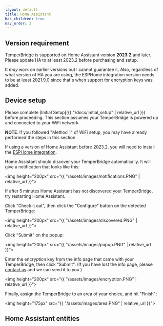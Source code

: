 ```yaml
---
layout: default
title: Home Assistant
has_children: true
nav_order: 3
---
```


## Version requirement

TemperBridge is supported on Home Assistant version **2023.2** and later. Please update HA to at least 2023.2 before purchasing and setup.

It *may* work on earlier versions but I cannot guarantee it. Also, regardless of what version of HA you are using,
the ESPHome integration version needs to be at least [2021.9.0](https://esphome.io/changelog/2021.9.0.html) since that's
when support for encryption keys was added.

## Device setup

Please complete [Initial Setup]({{ "/docs/initial_setup" | relative_url }}) before proceeding. This section assumes your TemperBridge is powered up and connected to your WiFi network.

**NOTE**: If you followed "Method 1" of WiFi setup, you may have already performed the steps in this section.

If using a version of Home Assistant before 2023.2, you will need to install the [ESPHome integration](https://www.home-assistant.io/integrations/esphome/).

Home Assistant should discover your TemperBridge automatically. It will give a notification that looks like this:

<img height="200px" src="{{ "/assets/images/notifications.PNG" | relative_url }}">

If after 5 minutes Home Assistant has not discovered your TemperBridge, try restarting Home Assistant.

Click "Check it out", then click the "Configure" button on the detected TemperBridge:

<img height="200px" src="{{ "/assets/images/discovered.PNG" | relative_url }}">

Click "Submit" on the popup:

<img height="200px" src="{{ "/assets/images/popup.PNG" | relative_url }}">

Enter the encryption key from the info page that came with your TemperBridge, then click "Submit". (If you have lost the info page,
please [contact us](https://www.temperbridge.com/contact) and we can send it to you.)

<img height="200px" src="{{ "/assets/images/encryption.PNG" | relative_url }}">

Finally, assign the TemperBridge to an area of your choice, and hit "Finish":

<img height="175px" src="{{ "/assets/images/area.PNG" | relative_url }}">

## Home Assistant entities